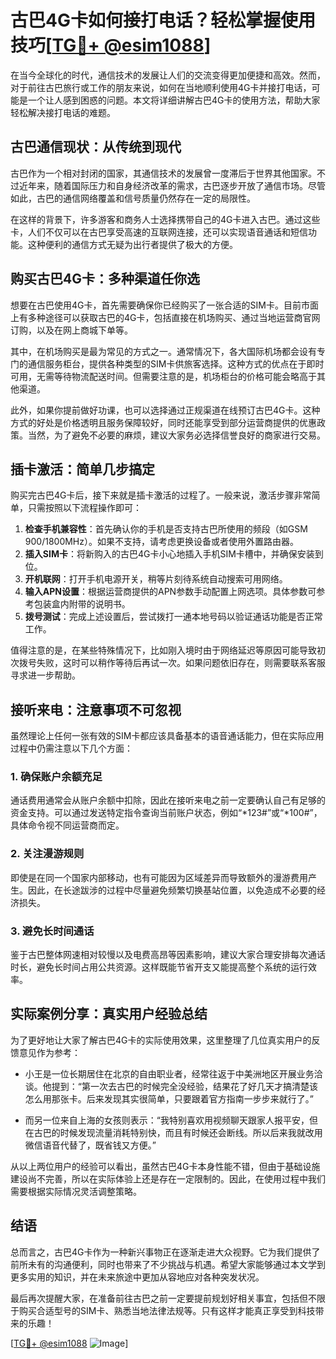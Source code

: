 # 古巴4G卡如何接打电话？轻松掌握使用技巧[[TG💪+ @esim1088](https://t.me/s/esim1088)]

在当今全球化的时代，通信技术的发展让人们的交流变得更加便捷和高效。然而，对于前往古巴旅行或工作的朋友来说，如何在当地顺利使用4G卡并接打电话，可能是一个让人感到困惑的问题。本文将详细讲解古巴4G卡的使用方法，帮助大家轻松解决接打电话的难题。

## 古巴通信现状：从传统到现代

古巴作为一个相对封闭的国家，其通信技术的发展曾一度滞后于世界其他国家。不过近年来，随着国际压力和自身经济改革的需求，古巴逐步开放了通信市场。尽管如此，古巴的通信网络覆盖和信号质量仍然存在一定的局限性。

在这样的背景下，许多游客和商务人士选择携带自己的4G卡进入古巴。通过这些卡，人们不仅可以在古巴享受高速的互联网连接，还可以实现语音通话和短信功能。这种便利的通信方式无疑为出行者提供了极大的方便。

## 购买古巴4G卡：多种渠道任你选

想要在古巴使用4G卡，首先需要确保你已经购买了一张合适的SIM卡。目前市面上有多种途径可以获取古巴的4G卡，包括直接在机场购买、通过当地运营商官网订购，以及在网上商城下单等。

其中，在机场购买是最为常见的方式之一。通常情况下，各大国际机场都会设有专门的通信服务柜台，提供各种类型的SIM卡供旅客选择。这种方式的优点在于即时可用，无需等待物流配送时间。但需要注意的是，机场柜台的价格可能会略高于其他渠道。

此外，如果你提前做好功课，也可以选择通过正规渠道在线预订古巴4G卡。这种方式的好处是价格透明且服务保障较好，同时还能享受到部分运营商提供的优惠政策。当然，为了避免不必要的麻烦，建议大家务必选择信誉良好的商家进行交易。

## 插卡激活：简单几步搞定

购买完古巴4G卡后，接下来就是插卡激活的过程了。一般来说，激活步骤非常简单，只需按照以下流程操作即可：

1. **检查手机兼容性**：首先确认你的手机是否支持古巴所使用的频段（如GSM 900/1800MHz）。如果不支持，请考虑更换设备或者使用外置路由器。
2. **插入SIM卡**：将新购入的古巴4G卡小心地插入手机SIM卡槽中，并确保安装到位。
3. **开机联网**：打开手机电源开关，稍等片刻待系统自动搜索可用网络。
4. **输入APN设置**：根据运营商提供的APN参数手动配置上网选项。具体参数可参考包装盒内附带的说明书。
5. **拨号测试**：完成上述设置后，尝试拨打一通本地号码以验证通话功能是否正常工作。

值得注意的是，在某些特殊情况下，比如刚入境时由于网络延迟等原因可能导致初次拨号失败，这时可以稍作等待后再试一次。如果问题依旧存在，则需要联系客服寻求进一步帮助。

## 接听来电：注意事项不可忽视

虽然理论上任何一张有效的SIM卡都应该具备基本的语音通话能力，但在实际应用过程中仍需注意以下几个方面：

### 1. 确保账户余额充足
通话费用通常会从账户余额中扣除，因此在接听来电之前一定要确认自己有足够的资金支持。可以通过发送特定指令查询当前账户状态，例如“*123#”或“*100#”，具体命令视不同运营商而定。

### 2. 关注漫游规则
即使是在同一个国家内部移动，也有可能因为区域差异而导致额外的漫游费用产生。因此，在长途跋涉的过程中尽量避免频繁切换基站位置，以免造成不必要的经济损失。

### 3. 避免长时间通话
鉴于古巴整体网速相对较慢以及电费高昂等因素影响，建议大家合理安排每次通话时长，避免长时间占用公共资源。这样既能节省开支又能提高整个系统的运行效率。

## 实际案例分享：真实用户经验总结

为了更好地让大家了解古巴4G卡的实际使用效果，这里整理了几位真实用户的反馈意见作为参考：

- 小王是一位长期居住在北京的自由职业者，经常往返于中美洲地区开展业务洽谈。他提到：“第一次去古巴的时候完全没经验，结果花了好几天才搞清楚该怎么用那张卡。后来发现其实很简单，只要跟着官方指南一步步来就行了。”
  
- 而另一位来自上海的女孩则表示：“我特别喜欢用视频聊天跟家人报平安，但在古巴的时候发现流量消耗特别快，而且有时候还会断线。所以后来我就改用微信语音代替了，既省钱又方便。”

从以上两位用户的经验可以看出，虽然古巴4G卡本身性能不错，但由于基础设施建设尚不完善，所以在实际体验上还是存在一定限制的。因此，在使用过程中我们需要根据实际情况灵活调整策略。

## 结语

总而言之，古巴4G卡作为一种新兴事物正在逐渐走进大众视野。它为我们提供了前所未有的沟通便利，同时也带来了不少挑战与机遇。希望大家能够通过本文学到更多实用的知识，并在未来旅途中更加从容地应对各种突发状况。

最后再次提醒大家，在准备前往古巴之前一定要提前规划好相关事宜，包括但不限于购买合适型号的SIM卡、熟悉当地法律法规等。只有这样才能真正享受到科技带来的乐趣！

[[TG💪+ @esim1088](https://t.me/s/esim1088) ![Image](https://i.postimg.cc/4NQfJmqS/Snipaste-2025-05-13-00-14-12.png)]